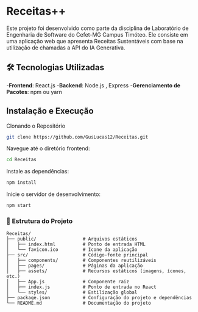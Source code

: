 # Receitas++
Este projeto foi desenvolvido como parte da disciplina de Laboratório de Engenharia de Software do Cefet-MG Campus Timóteo. Ele consiste em uma aplicação web que apresenta Receitas Sustentáveis com base na utilização de chamadas a API do IA Generativa.

## 🛠 Tecnologias Utilizadas
-**Frontend**: React.js
-**Backend**: Node.js , Express
-**Gerenciamento de Pacotes**: npm ou yarn

## Instalação e Execução
Clonando o Repositório
```bash
git clone https://github.com/GusLucas12/Receitas.git
```
Navegue até o diretório frontend:
```bash
cd Receitas
```
Instale as dependências:
```bash
npm install
```
Inicie o servidor de desenvolvimento:
```bash
npm start
```


### 📁 Estrutura do Projeto
```plaintext
Receitas/
├── public/                 # Arquivos estáticos
│   ├── index.html          # Ponto de entrada HTML
│   └── favicon.ico         # Ícone da aplicação
├── src/                    # Código-fonte principal
│   ├── components/         # Componentes reutilizáveis
│   ├── pages/              # Páginas da aplicação
│   ├── assets/             # Recursos estáticos (imagens, ícones, etc.)
│   ├── App.js              # Componente raiz
│   ├── index.js            # Ponto de entrada no React
│   └── styles/             # Estilização global
├── package.json            # Configuração do projeto e dependências
└── README.md               # Documentação do projeto
```  